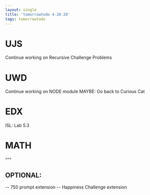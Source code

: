 ```yaml
---
layout: single
title: 'tomorrowtodo 4-20-20'
tags: tomorrowtodo
---
```


# UJS

Continue working on Recursive Challenge Problems 

# UWD

Continue working on NODE module
MAYBE: Go back to Curious Cat

# EDX 

ISL: Lab 5.3

# MATH

^^^

## OPTIONAL:
-- 750 prompt extension
-- Happiness Challenge extension 